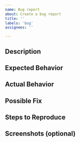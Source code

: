 ```yaml
---
name: Bug report
about: Create a bug report
title: ''
labels: 'bug'
assignees: ''

---
```


<!--- Provide a general summary of the issue in the Title above -->

## Description
<!--- Provide a more detailed description of the bug -->

## Expected Behavior
<!--- Tell what behaviour is expected -->

## Actual Behavior
<!--- Tell what behaviour happens instead -->

## Possible Fix
<!--- Not obligatory, but suggest a fix or reason for the bug -->

## Steps to Reproduce
<!--- Provide a set of steps to reproduce this bug, if relevant -->

## Screenshots (optional)
<!-- Add pictures if possible. -->